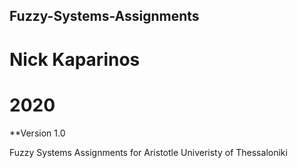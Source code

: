 ## Fuzzy-Systems-Assignments

# Nick Kaparinos
# 2020

**Version 1.0

Fuzzy Systems Assignments for Aristotle Univeristy of Thessaloniki
